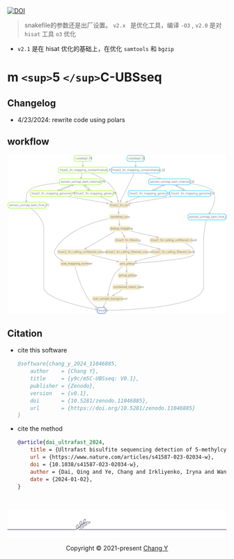 [![DOI](https://zenodo.org/badge/DOI/10.5281/zenodo.11046885.svg)](https://doi.org/10.5281/zenodo.11046885)

> snakefile的参数还是出厂设置。 `v2.x ` 是优化工具，编译 `-O3` , `v2.0` 是对 `hisat` 工具 `o3` 优化

* `v2.1` 是在 hisat 优化的基础上，在优化 `samtools` 和 `bgzip`

# m `<sup>`5 `</sup>`C-UBSseq

## Changelog

- 4/23/2024: rewrite code using polars

## workflow

[![](./docs/flow.svg)](https://github.com/y9c/m5C-UBSseq)

## Citation

- cite this software

  ```BibTex
  @software{chang_y_2024_11046885,
      author    = {Chang Y},
      title     = {y9c/m5C-UBSseq: V0.1},
      publisher = {Zenodo},
      version   = {v0.1},
      doi       = {10.5281/zenodo.11046885},
      url       = {https://doi.org/10.5281/zenodo.11046885}
  }
  ```
- cite the method

  ```BibTex
  @article{dai_ultrafast_2024,
      title = {Ultrafast bisulfite sequencing detection of 5-methylcytosine in {DNA} and {RNA}},
      url = {https://www.nature.com/articles/s41587-023-02034-w},
      doi = {10.1038/s41587-023-02034-w},
      author = {Dai, Qing and Ye, Chang and Irkliyenko, Iryna and Wang, Yiding and Sun, Hui-Lung and Gao, Yun and Liu, Yushuai and Beadell, Alana and Perea, José and Goel, Ajay and He, Chuan},
      date = {2024-01-02},
  }
  ```

&nbsp;

<p align="center">
<img
  src="https://raw.githubusercontent.com/y9c/y9c/master/resource/footer_line.svg?sanitize=true"
/>
</p>
<p align="center">
Copyright © 2021-present
<a href="https://github.com/y9c" target="_blank">Chang Y</a>
</p>
<p align="center">
